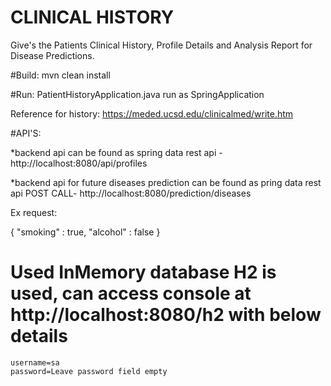 # CLINICAL HISTORY

Give's the Patients Clinical History, Profile Details and Analysis Report for Disease Predictions.

#Build:
mvn clean install

#Run:
PatientHistoryApplication.java run as SpringApplication

Reference for history: https://meded.ucsd.edu/clinicalmed/write.htm


#API'S:

*backend api can be found as spring data rest api - http://localhost:8080/api/profiles

*backend api for future diseases prediction can be found as pring data rest api POST CALL- http://localhost:8080/prediction/diseases

Ex request:

{
    "smoking" : true,
    "alcohol" : false
}


# Used InMemory database H2 is used, can access console at http://localhost:8080/h2 with below details

```url=jdbc:h2:mem:ph;DB_CLOSE_DELAY=-1
username=sa
password=Leave password field empty
```
